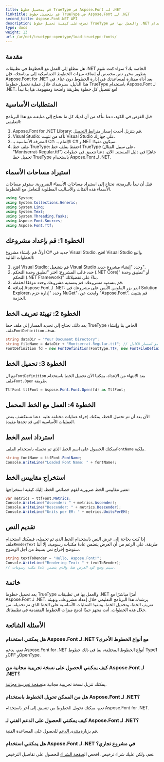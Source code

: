 ```yaml
---
title: قم بتحميل خطوط TrueType في Aspose.Font لـ .NET
linktitle: قم بتحميل خطوط TrueType في Aspose.Font لـ .NET
second_title: Aspose.Font.NET API
description: تعرف على كيفية تحميل خطوط TrueType والعمل بها في .NET باستخدام Aspose.Font. يتضمن دليل خطوة بخطوة. مثالي للمطورين الذين يتطلعون إلى تحسين تطبيقاتهم.
type: docs
weight: 13
url: /ar/net/truetype-opentype/load-truetype-fonts/
---
```

## مقدمة
هل تتطلع إلى العمل مع الخطوط في تطبيقات .NET الخاصة بك؟ سواء كنت تقوم بتطوير محرر نص مخصص أو إضافة ميزات الخطوط الديناميكية إلى برنامجك، فإن Aspose.Font for .NET يعد أداة ممتازة لمساعدتك في إدارة الخطوط دون عناء. في هذا الدليل، سنرشدك خلال عملية تحميل خطوط TrueType باستخدام Aspose.Font لـ .NET، مع تفصيل كل خطوة بطريقة واضحة ومفهومة. هيا بنا نبدأ!
## المتطلبات الأساسية
قبل الغوص في الكود، دعنا نتأكد من أن لديك كل ما تحتاج إلى متابعته مع هذا البرنامج التعليمي:
1.  Aspose.Font for .NET Library: قم بتنزيل أحدث إصدار من[رابط التحميل](https://releases.aspose.com/font/net/).
2. Visual Studio: تأكد من تثبيت Visual Studio على جهازك.
3. المعرفة الأساسية بـ C#: الإلمام بـ C# و.NET سيكون مفيدًا.
4. ملف خط TrueType: احتفظ بملف خط TrueType (على سبيل المثال، "Montserrat-Regular.ttf") جاهزًا في دليل المستند.
الآن، دعنا نتعمق في خطوات تحميل خط TrueType باستخدام Aspose.Font لـ .NET.
## استيراد مساحات الأسماء
قبل أن نبدأ بالبرمجة، نحتاج إلى استيراد مساحات الأسماء الضرورية. ستوفر مساحات الأسماء هذه الفئات والأساليب المطلوبة للتعامل مع الخطوط.
```csharp
using System;
using System.Collections.Generic;
using System.Linq;
using System.Text;
using System.Threading.Tasks;
using Aspose.Font.Sources;
using Aspose.Font.Ttf;
```
## الخطوة 1: قم بإعداد مشروعك
أولاً، قم بإنشاء مشروع C# جديد في Visual Studio. افتح Visual Studio واتبع الخطوات التالية:
1. افتح Visual Studio: قم بتشغيل Visual Studio وحدد "إنشاء مشروع جديد".
2. حدد قالب المشروع: اختر "تطبيق وحدة التحكم (.NET Core)" أو "تطبيق وحدة التحكم (.NET Framework)" بناءً على تفضيلاتك.
3. قم بتسمية مشروعك: قم بتسمية مشروعك وحدد موقعًا لحفظه.
4. إضافة Aspose.Font لـ .NET: انقر بزر الماوس الأيمن على مشروعك في Solution Explorer، وحدد "إدارة حزم NuGet"، وابحث عن "Aspose.Font". قم بتثبيت الحزمة.
## الخطوة 2: تهيئة تعريف الخط
 بعد ذلك، نحتاج إلى تحديد المسار إلى ملف خط TrueType الخاص بنا وإنشاء ملف`FontDefinition` هدف.
```csharp
string dataDir = "Your Document Directory";
string fileName = dataDir + "Montserrat-Regular.ttf"; // اسم ملف الخط مع المسار الكامل
FontDefinition fd = new FontDefinition(FontType.TTF, new FontFileDefinition("ttf", new FileSystemStreamSource(fileName)));
```
## الخطوة 3: تحميل الخط
 مع ال`FontDefinition` بعد الانتهاء من الإعداد، يمكننا الآن تحميل الخط باستخدام ملف`Font.Open` طريقة.
```csharp
TtfFont ttfFont = Aspose.Font.Font.Open(fd) as TtfFont;
```
## الخطوة 4: العمل مع الخط المحمل
الآن بعد أن تم تحميل الخط، يمكنك إجراء عمليات مختلفة عليه. دعنا نستكشف بعض العمليات الأساسية التي قد تجدها مفيدة.
## استرداد اسم الخط
 يمكنك الحصول على اسم الخط الذي تم تحميله باستخدام الملف`FontName` ملكية.
```csharp
string fontName = ttfFont.FontName;
Console.WriteLine("Loaded Font Name: " + fontName);
```
## استخراج مقاييس الخط
تعتبر مقاييس الخط ضرورية لفهم خصائص الخط. إليك كيفية استخراجها:
```csharp
var metrics = ttfFont.Metrics;
Console.WriteLine("Ascender: " + metrics.Ascender);
Console.WriteLine("Descender: " + metrics.Descender);
Console.WriteLine("Units per EM: " + metrics.UnitsPerEM);
```
## تقديم النص
 إذا كنت بحاجة إلى عرض النص باستخدام الخط الذي تم تحميله، فيمكنك استخدام ملف`RenderText` طريقة. على الرغم من أن العرض يتضمن عادةً مكتبات رسومية، إلا أننا سنوضح إخراج نص بسيط من أجل الوضوح.
```csharp
string textToRender = "Hello, Aspose.Font!";
Console.WriteLine("Rendering Text: " + textToRender);
// سيتم وضع كود العرض هنا، والذي يتضمن عادةً مكتبة رسومات.
```
## خاتمة
يعد تحميل خطوط TrueType والعمل بها في تطبيقات .NET أمرًا مباشرًا مع Aspose.Font لـ .NET. يرشدك هذا البرنامج التعليمي خلال إعداد مشروعك، وتهيئة تعريف الخط، وتحميل الخط، وتنفيذ العمليات الأساسية على الخط الذي تم تحميله. من خلال هذه الخطوات، أنت مجهز جيدًا لدمج ميزات الخطوط المتقدمة في تطبيقاتك.
## الأسئلة الشائعة
### هل يمكنني استخدام Aspose.Font لـ .NET مع أنواع الخطوط الأخرى؟
نعم، يدعم Aspose.Font for .NET أنواع الخطوط المختلفة، بما في ذلك خطوط Type1 وCFF وOpenType.
### كيف يمكنني الحصول على نسخة تجريبية مجانية من Aspose.Font لـ .NET؟
 يمكنك تنزيل نسخة تجريبية مجانية من[صفحة تجريبية مجانية](https://releases.aspose.com/).
### هل من الممكن تحويل الخطوط باستخدام Aspose.Font لـ .NET؟
نعم، يمكنك تحويل الخطوط من تنسيق إلى آخر باستخدام Aspose.Font for .NET.
### كيف يمكنني الحصول على الدعم الفني لـ Aspose.Font لـ .NET؟
 قم بزيارة[منتدى الدعم](https://forum.aspose.com/c/font/41) للحصول على المساعدة الفنية.
### هل يمكنني استخدام Aspose.Font لـ .NET في مشروع تجاري؟
 نعم، ولكن عليك شراء ترخيص. افحص ال[صفحة الشراء](https://purchase.aspose.com/buy) للحصول على تفاصيل الترخيص.